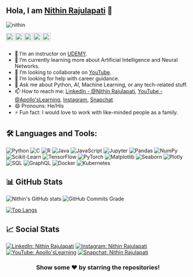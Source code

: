 ## Hola, I am [Nithin Rajulapati](https://nithinrajulapati.info/) 👋

<p align="left"> <img src="https://komarev.com/ghpvc/?username=Nani1-glitch&label=DailyViews&color=blue&style=plastic" alt="nithin" /> </p>

<a href="https://www.linkedin.com/in/nithin-rajulapati-69133a1aa/">
  <img align="left" alt="Nithin LinkedIn" width="22px" src="https://cdn.jsdelivr.net/npm/simple-icons@v3/icons/linkedin.svg" />
</a>
<a href="https://github.com/Nani1-glitch">
  <img align="left" alt="Nithin GitHub" width="22px" src="https://cdn.jsdelivr.net/npm/simple-icons@v3/icons/github.svg" />
</a>
<a href="https://www.youtube.com/channel/UCfruPP7UeiG7mhLMeXYO51g">
  <img align="left" alt="Nithin YouTube" width="22px" src="https://cdn.jsdelivr.net/npm/simple-icons@v3/icons/youtube.svg" />
</a>
<a href="https://www.instagram.com/nithin_rajulapati/">
  <img align="left" alt="Nithin Instagram" width="22px" src="https://cdn.jsdelivr.net/npm/simple-icons@v3/icons/instagram.svg" />
</a>
<a href="https://www.snapchat.com/add/nithin_rajulapa">
  <img align="left" alt="Nithin Snapchat" width="22px" src="https://cdn.jsdelivr.net/npm/simple-icons@v3/icons/snapchat.svg" />
</a>

<br/>
<br/>

- 🔭 I’m an instructor on [UDEMY](https://www.udemy.com/course/ethical-hacking-zero-to-professional/).
- 🌱 I’m currently learning more about Artificial Intelligence and Neural Networks.
- 👯 I’m looking to collaborate on [YouTube](https://www.youtube.com/channel/UCfruPP7UeiG7mhLMeXYO51g).
- 🤔 I’m looking for help with career guidance.
- 💬 Ask me about Python, AI, Machine Learning, or any tech-related stuff.
- 📫 How to reach me: [LinkedIn - @Nithin Rajulapati](https://www.linkedin.com/in/nithin-rajulapati-69133a1aa/), [YouTube - @Apollo'sLearning](https://www.youtube.com/channel/UCfruPP7UeiG7mhLMeXYO51g), [Instagram](https://www.instagram.com/nithin_rajulapati/), [Snapchat](https://www.snapchat.com/add/nithin_rajulapa)
- 😄 Pronouns: He/His
- ⚡ Fun fact: I would love to work with like-minded people as a family.

## 🛠️ Languages and Tools:
![Python](https://img.shields.io/badge/-Python-3776AB?style=flat-square&logo=python&logoColor=white)
![C](https://img.shields.io/badge/-C-A8B9CC?style=flat-square&logo=c&logoColor=white)
![R](https://img.shields.io/badge/-R-276DC3?style=flat-square&logo=r&logoColor=white)
![Java](https://img.shields.io/badge/-Java-007396?style=flat-square&logo=java&logoColor=white)
![JavaScript](https://img.shields.io/badge/-JavaScript-F7DF1E?style=flat-square&logo=javascript&logoColor=black)
![Jupyter](https://img.shields.io/badge/-Jupyter-F37626?style=flat-square&logo=jupyter&logoColor=white)
![Pandas](https://img.shields.io/badge/-Pandas-150458?style=flat-square&logo=pandas&logoColor=white)
![NumPy](https://img.shields.io/badge/-NumPy-013243?style=flat-square&logo=numpy&logoColor=white)
![Scikit-Learn](https://img.shields.io/badge/-Scikit--Learn-F7931E?style=flat-square&logo=scikit-learn&logoColor=white)
![TensorFlow](https://img.shields.io/badge/-TensorFlow-FF6F00?style=flat-square&logo=tensorflow&logoColor=white)
![PyTorch](https://img.shields.io/badge/-PyTorch-EE4C2C?style=flat-square&logo=pytorch&logoColor=white)
![Matplotlib](https://img.shields.io/badge/-Matplotlib-11557C?style=flat-square&logo=matplotlib&logoColor=white)
![Seaborn](https://img.shields.io/badge/-Seaborn-9C27B0?style=flat-square&logo=seaborn&logoColor=white)
![Plotly](https://img.shields.io/badge/-Plotly-3F4F75?style=flat-square&logo=plotly&logoColor=white)
![SQL](https://img.shields.io/badge/-SQL-003B57?style=flat-square&logo=mysql&logoColor=white)
![GraphQL](https://img.shields.io/badge/-GraphQL-E10098?style=flat-square&logo=graphql&logoColor=white)
![Docker](https://img.shields.io/badge/-Docker-2496ED?style=flat-square&logo=docker&logoColor=white)
![Kubernetes](https://img.shields.io/badge/-Kubernetes-326CE5?style=flat-square&logo=kubernetes&logoColor=white)

## 📊 GitHub Stats
![Nithin's GitHub stats](https://github-readme-stats.vercel.app/api?username=Nani1-glitch&show_icons=true&theme=radical)
![GitHub Commits Grade](https://img.shields.io/badge/Commits-A%2B-brightgreen)

[![Top Langs](https://github-readme-stats.vercel.app/api/top-langs/?username=Nani1-glitch&layout=compact&theme=radical)](https://github.com/Nani1-glitch/github-readme-stats)

## 📈 Social Stats
[![LinkedIn: Nithin Rajulapati](https://img.shields.io/badge/-LinkedIn-blue?style=flat-square&logo=linkedin&logoColor=white&link=https://www.linkedin.com/in/nithin-rajulapati-69133a1aa/)](https://www.linkedin.com/in/nithin-rajulapati-69133a1aa/)
[![Instagram: Nithin Rajulapati](https://img.shields.io/badge/-Instagram-purple?style=flat-square&logo=instagram&logoColor=white&link=https://www.instagram.com/nithin_rajulapati/)](https://www.instagram.com/nithin_rajulapati/)
[![YouTube: Apollo'sLearning](https://img.shields.io/badge/-YouTube-red?style=flat-square&logo=youtube&logoColor=white&link=https://www.youtube.com/channel/UCfruPP7UeiG7mhLMeXYO51g)](https://www.youtube.com/channel/UCfruPP7UeiG7mhLMeXYO51g)
[![Snapchat: Nithin Rajulapati](https://img.shields.io/badge/-Snapchat-FFFC00?style=flat-square&logo=snapchat&logoColor=black&link=https://www.snapchat.com/add/nithin_rajulapa)](https://www.snapchat.com/add/nithin_rajulapa)

<div align="center">
  
### Show some ❤️ by starring the repositories!

</div>
